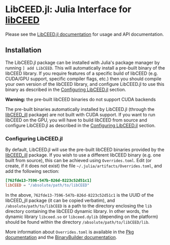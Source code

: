 # LibCEED.jl: Julia Interface for [libCEED](https://github.com/CEED/libCEED)

Please see the [LibCEED.jl
documentation](http://ceed.exascaleproject.org/libCEED-julia-docs/dev/) for
usage and API documentation.

## Installation

The LibCEED.jl package can be installed with Julia's package manager by running
`] add LibCEED`. This will automatically install a pre-built binary of the
libCEED library. If you require features of a specific build of libCEED (e.g.
CUDA/GPU support, specific compiler flags, etc.) then you should compile your
own version of the libCEED library, and configure LibCEED.jl to use this binary
as described in the [Configuring LibCEED.jl](@ref) section.

**Warning:** the pre-built libCEED binaries do not support CUDA backends

The pre-built binaries automatically installed by LibCEED.jl (through the
[libCEED_jll](https://juliahub.com/ui/Packages/libCEED_jll/LB2fn) package) are
not built with CUDA support. If you want to run libCEED on the GPU, you will
have to build libCEED from source and configure LibCEED.jl as described in the
[Configuring LibCEED.jl](@ref) section.

### Configuring LibCEED.jl

By default, LibCEED.jl will use the pre-built libCEED binaries provided by the
[libCEED_jll](https://juliahub.com/ui/Packages/libCEED_jll/LB2fn) package. If
you wish to use a different libCEED binary (e.g. one built from source), this
can be achieved using `Overrides.toml`. Edit (or create, if it does not exist)
the file `~/.julia/artifacts/Overrides.toml`, and add the following section:

```toml
[762fde13-7596-547b-826d-8223c52d51c1]
libCEED = "/absolute/path/to/libCEED"
```

In the above, `762fde13-7596-547b-826d-8223c52d51c1` is the UUID of the
libCEED_jll package (it can be copied verbatim), and `/absolute/path/to/libCEED`
is a path to the directory enclosing the `lib` directory containing the libCEED
dynamic library. In other words, the dynamic library `libceed.so` or
`libceed.dylib` (depending on the platform) should be found within the directory
`/absolute/path/to/libCEED/lib`.

More information about `Overrides.toml` is available in the [Pkg
documentation](https://pkgdocs.julialang.org/v1/artifacts/#Overriding-artifact-locations)
and the [BinaryBuilder
documentation](https://docs.binarybuilder.org/stable/jll/#Overriding-the-artifacts-in-JLL-packages).
